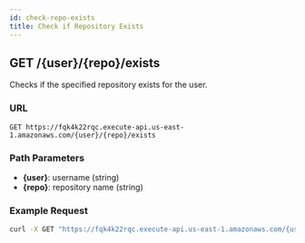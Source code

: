 ```yaml
---
id: check-repo-exists
title: Check if Repository Exists
---
```


## GET /\{user\}/\{repo\}/exists

Checks if the specified repository exists for the user.

### URL

`GET https://fqk4k22rqc.execute-api.us-east-1.amazonaws.com/{user}/{repo}/exists`

### Path Parameters

- **\{user\}**: username (string)
- **\{repo\}**: repository name (string)

### Example Request

```bash
curl -X GET "https://fqk4k22rqc.execute-api.us-east-1.amazonaws.com/{user}/{repo}/exists"